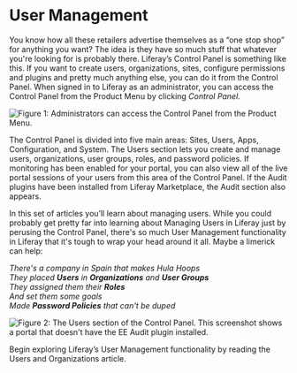 # User Management

You know how all these retailers advertise themselves as a “one stop shop” for
anything you want? The idea is they have so much stuff that whatever you're
looking for is probably there. Liferay’s Control Panel is something like
this. If you want to create users, organizations, sites, configure permissions
and plugins and pretty much anything else, you can do it from the Control
Panel. When signed in to Liferay as an administrator, you can access the
Control Panel from the Product Menu by clicking *Control Panel*.

![Figure 1: Administrators can access the Control Panel from the Product
Menu.](../../images/usrmgmt-control-panel.png)

The Control Panel is divided into five main areas: Sites, Users, Apps,
Configuration, and System. The Users section lets you create and manage users,
organizations, user groups, roles, and password policies. If monitoring has been
enabled for your portal, you can also view all of the live portal sessions of
your users from this area of the Control Panel. If the Audit plugins have been
installed from Liferay Marketplace, the Audit section also appears.

<!-- Previous paragraph, make sure the monitoring and audit information is true
still. -->

In this set of articles you’ll learn about managing users. While you could probably get
pretty far into learning about Managing Users in Liferay just by perusing the
Control Panel, there's so much User Management functionality in Liferay that
it's tough to wrap your head around it all. Maybe a limerick can help:

*There's a company in Spain that makes Hula Hoops*<br />
*They placed* ***Users*** *in* ***Organizations*** *and* ***User Groups***<br />
*They assigned them their* ***Roles***<br />
*And set them some goals*<br />
*Made* ***Password Policies*** *that can't be duped*

<!-- Work Monitoring into the limerick -->

![Figure 2: The Users section of the Control Panel. This screenshot shows a
portal that doesn't have the EE Audit plugin
installed.](../../images/usrmgmt-users.png)

Begin exploring Liferay’s User Management functionality by reading the Users and
Organizations article. 
